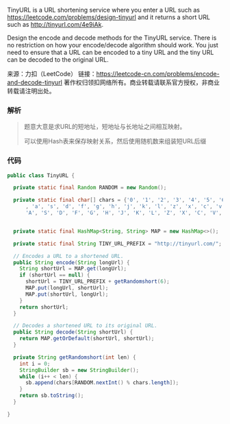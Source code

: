 TinyURL is a URL shortening service where you enter a URL such as https://leetcode.com/problems/design-tinyurl and it returns a short URL such as http://tinyurl.com/4e9iAk.

Design the encode and decode methods for the TinyURL service. There is no restriction on how your encode/decode algorithm should work. You just need to ensure that a URL can be encoded to a tiny URL and the tiny URL can be decoded to the original URL.



来源：力扣（LeetCode）
链接：https://leetcode-cn.com/problems/encode-and-decode-tinyurl
著作权归领扣网络所有。商业转载请联系官方授权，非商业转载请注明出处。







### 解析

>   题意大意是求URL的短地址，短地址与长地址之间相互映射。
>
> 可以使用Hash表来保存映射关系，然后使用随机数来组装短URL后缀



### 代码

```java
public class TinyURL {

  private static final Random RANDOM = new Random();

  private static final char[] chars = {'0', '1', '2', '3', '4', '5', '6', '7', '8', '9', 'q', 'w', 'e', 'r', 't', 'y', 'u', 'i', 'o', 'p'
      , 'a', 's', 'd', 'f', 'g', 'h', 'j', 'k', 'l', 'z', 'x', 'c', 'v', 'b', 'n', 'm', 'Q', 'W', 'E', 'R', 'T', 'Y', 'Y', 'U', 'I', 'O', 'P',
      'A', 'S', 'D', 'F', 'G', 'H', 'J', 'K', 'L', 'Z', 'X', 'C', 'V', 'B', 'N', 'M'};


  private static final HashMap<String, String> MAP = new HashMap<>();

  private static final String TINY_URL_PREFIX = "http://tinyurl.com/";

  // Encodes a URL to a shortened URL.
  public String encode(String longUrl) {
    String shortUrl = MAP.get(longUrl);
    if (shortUrl == null) {
      shortUrl = TINY_URL_PREFIX + getRandomshort(6);
      MAP.put(longUrl, shortUrl);
      MAP.put(shortUrl, longUrl);
    }
    return shortUrl;
  }

  // Decodes a shortened URL to its original URL.
  public String decode(String shortUrl) {
    return MAP.getOrDefault(shortUrl, shortUrl);
  }

  private String getRandomshort(int len) {
    int i = 0;
    StringBuilder sb = new StringBuilder();
    while (i++ < len) {
      sb.append(chars[RANDOM.nextInt() % chars.length]);
    }
    return sb.toString();
  }

}

```

